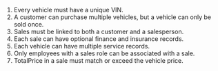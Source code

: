 
1. Every vehicle must have a unique VIN.
2. A customer can purchase multiple vehicles, but a vehicle can only be sold once.
3. Sales must be linked to both a customer and a salesperson.
4. Each sale can have optional finance and insurance records.
5. Each vehicle can have multiple service records.
6. Only employees with a sales role can be associated with a sale.
7. TotalPrice in a sale must match or exceed the vehicle price.

 
